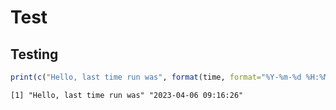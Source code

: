 Test
================

## Testing

``` r
print(c("Hello, last time run was", format(time, format="%Y-%m-%d %H:%M:%S")))
```

    [1] "Hello, last time run was" "2023-04-06 09:16:26"     

